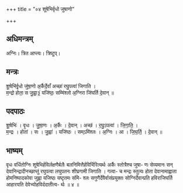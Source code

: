 +++
title = "०४ शूषेभिर्वृधो जुषाणो"

+++
## अधिमन्त्रम्
अग्निः। त्रित आप्त्यः। त्रिष्टुप्।

## मन्त्रः
शू॒षेभि॑र्वृ॒धो जु॑षा॒णो अ॒र्कैर्दे॒वाँ अच्छा॑ रघु॒पत्वा॑ जिगाति ।  
म॒न्द्रो होता॒ स जु॒ह्वा॒३॒॑ यजि॑ष्ठः॒ सम्मि॑श्लो अ॒ग्निरा जि॑घर्ति दे॒वान् ॥

## पदपाठः
शू॒षेभिः॑ । वृ॒धः । जु॒षा॒णः । अ॒र्कैः । दे॒वान् । अच्छ॑ । र॒घु॒ऽपत्वा॑ । जि॒गा॒ति॒ ।  
म॒न्द्रः । होता॑ । सः । जु॒ह्वा॑ । यजि॑ष्ठः । सम्ऽमि॑श्लः । अ॒ग्निः । आ । जि॒घ॒र्ति॒ । दे॒वान् ॥

## भाष्यम्
वृधः वर्धितोग्निः शूषेभिर्हविर्लक्षणैर्बलैः बलनिमित्तैर्हविर्भिरित्यर्थः अर्कैः स्तोत्रैश्च जुषा- णः सेव्यमानः सन् देवानिन्द्रादीनच्छाप्तुं रघुपत्वा लघुपतनः शीघ्रगामी जिगाति । गत्वा- च मन्द्रः स्तुत्यः होता देवानामाह्वाता होमनिष्पादकोवा जुह्वा यजिष्ठः यष्टृतमः संमि- श्लः सगुणैर्देवैर्वासंप्रयुक्तः सोग्निर्देवान्प्रति हविराजिघर्ति आहारयति देवेभ्योहविर्ददातीत्य- र्थः ॥ ४ ॥